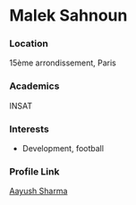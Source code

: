 # Malek Sahnoun

### Location

15ème arrondissement, Paris

### Academics

INSAT

### Interests

- Development, football

### Profile Link

[Aayush Sharma](https://github.com/maleksah)

